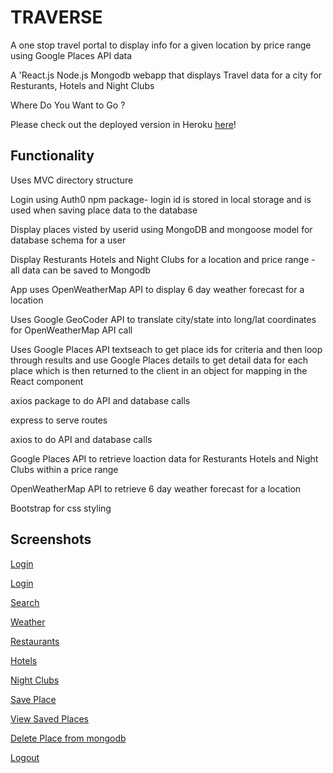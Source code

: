 # TRAVERSE

A one stop travel portal to display info for a given location by price range using Google Places API data

A 'React.js Node.js Mongodb  webapp that displays Travel data for a city for Resturants, Hotels and Night Clubs

Where Do You Want to Go ?

Please check out the deployed version in Heroku [here](https://traverse2.herokuapp.com/)!

## Functionality
Uses MVC directory structure

Login using Auth0 npm package- login id is stored in local storage and is used when saving place data to the database

Display places visted by userid using MongoDB and mongoose model for database schema for a user

Display Resturants Hotels and Night Clubs for a location and price range - all data can be saved to Mongodb 

App uses OpenWeatherMap API to display 6 day weather forecast for a location

Uses Google GeoCoder API to translate city/state into long/lat coordinates for OpenWeatherMap API call

Uses Google Places API textseach to get place ids for criteria and then loop through results 
and use Google Places details to get detail data for each place which is then returned to the
client in an object for mapping in the React component

axios package to do API and database calls

express to serve routes

axios to do API and database calls

Google Places API to retrieve loaction data for Resturants Hotels and Night Clubs within a price range

OpenWeatherMap API to retrieve 6 day weather forecast for a location

Bootstrap for css styling

## Screenshots
[Login](https://user-images.githubusercontent.com/26799439/35976200-5e5d4aec-0cad-11e8-9f53-45634eb289e1.png)

[Login](https://user-images.githubusercontent.com/26799439/35976214-69012f40-0cad-11e8-9f94-534da34da391.png)

[Search](https://user-images.githubusercontent.com/26799439/35977605-8efb0afa-0cb1-11e8-8f9d-d6f7a1cc49d1.png)

[Weather](https://user-images.githubusercontent.com/26799439/35977634-a1726d22-0cb1-11e8-9c1a-01e285cb13f4.png)

[Restaurants](https://user-images.githubusercontent.com/26799439/35977656-b0fa9e36-0cb1-11e8-8a0d-e8165e0ca1b9.png)

[Hotels](https://user-images.githubusercontent.com/26799439/35977671-bfa0d7e8-0cb1-11e8-853e-2eb54c9212c8.png)

[Night Clubs](https://user-images.githubusercontent.com/26799439/35977687-c9192ca8-0cb1-11e8-92e8-ab847a0280c5.png)

[Save Place](https://user-images.githubusercontent.com/26799439/35977743-eeae3a08-0cb1-11e8-8484-cdb73b560a2f.png)

[View Saved Places](https://user-images.githubusercontent.com/26799439/35977743-eeae3a08-0cb1-11e8-8484-cdb73b560a2f.png)

[Delete Place from mongodb ](https://user-images.githubusercontent.com/26799439/35977779-fc171372-0cb1-11e8-856e-91ac791549fd.png)

[Logout](https://user-images.githubusercontent.com/26799439/35977803-099f98f2-0cb2-11e8-8614-94204718afa7.png)






